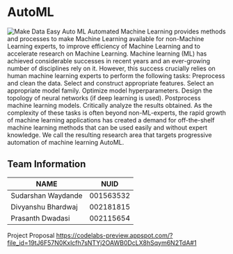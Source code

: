 # AutoML
![Make Data Easy](https://iot.eetimes.com/wp-content/uploads/2018/02/machine-learning.jpg?raw=true&sanitize=true "AutoML")
Auto ML
Automated Machine Learning provides methods and processes to make Machine Learning available for non-Machine Learning experts, to improve efficiency of Machine Learning and to accelerate research on Machine Learning.
Machine learning (ML) has achieved considerable successes in recent years and an ever-growing number of disciplines rely on it. However, this success crucially relies on human machine learning experts to perform the following tasks:
Preprocess and clean the data.
Select and construct appropriate features.
Select an appropriate model family.
Optimize model hyperparameters.
Design the topology of neural networks (if deep learning is used).
Postprocess machine learning models.
Critically analyze the results obtained.
As the complexity of these tasks is often beyond non-ML-experts, the rapid growth of machine learning applications has created a demand for off-the-shelf machine learning methods that can be used easily and without expert knowledge. We call the resulting research area that targets progressive automation of machine learning AutoML.



## Team Information

| NAME              |     NUID        |
|-------------------|-----------------|
| Sudarshan Waydande|   001563532     |
| Divyanshu Bhardwaj|   002181815     |
| Prasanth Dwadasi  |   002115654     |

Project Proposal
https://codelabs-preview.appspot.com/?file_id=19tJ6F57N0Kxlcfh7sNTYj2OAWB0DcLX8hSqym6N2TdA#1


